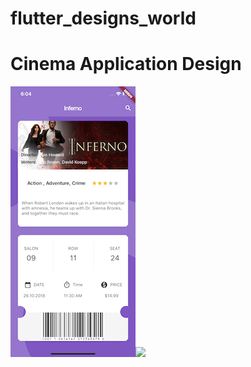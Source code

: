 # flutter_designs_world

# Cinema Application Design 

![](/Cinema_app-ScreenShots/Cinema_app-ScreenMain.png)![](/Cinema_app-ScreenShots/Cinema_app-ScreenDetail.png)
